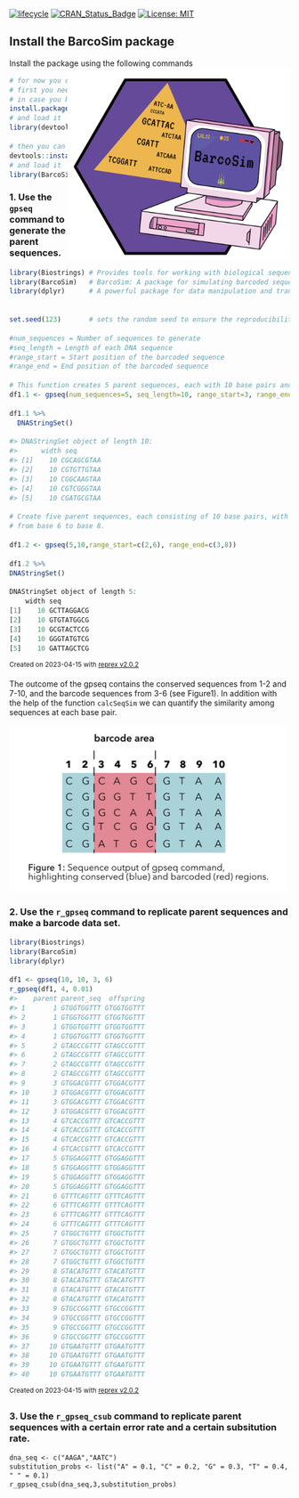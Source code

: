 [![lifecycle](https://img.shields.io/badge/lifecycle-experimental-orange.svg)](https://www.tidyverse.org/lifecycle/#experimental)
[![CRAN\_Status\_Badge](http://www.r-pkg.org/badges/version/icon)](https://cran.r-project.org/package=icons)
[![License: MIT](https://img.shields.io/badge/License-MIT-green.svg)](https://opensource.org/licenses/MIT)

## Install the BarcoSim package
Install the package using the following commands  <img align="right" src="logo/BarcoSim_Logo.png" width=400>

```r
# for now you can install the developemental version of ltc
# first you need to install the devtools package 
# in case you have not already installed
install.packages("devtools") 
# and load it
library(devtools)

# then you can install the dev version of the ltc
devtools::install_github("loukesio/BarcoSim")
# and load it
library(BarcoSim)
```

### 1. Use the `gpseq` command to generate the parent sequences.

``` r
library(Biostrings) # Provides tools for working with biological sequences, such as DNA, RNA, and protein sequences
library(BarcoSim)   # BarcoSim: A package for simulating barcoded sequencing data
library(dplyr)      # A powerful package for data manipulation and transformation,


set.seed(123)       # sets the random seed to ensure the reproducibility of a random processes (generation of sequences)

#num_sequences = Number of sequences to generate 
#seq_length = Length of each DNA sequence
#range_start = Start position of the barcoded sequence
#range_end = End position of the barcoded sequence

# This function creates 5 parent sequences, each with 10 base pairs and a single barcode area spanning from base 3 to base 6.
df1.1 <- gpseq(num_sequences=5, seq_length=10, range_start=3, range_end=6)

df1.1 %>% 
  DNAStringSet()
  
#> DNAStringSet object of length 10:
#>      width seq
#> [1]    10 CGCAGCGTAA
#> [2]    10 CGTGTTGTAA
#> [3]    10 CGGCAAGTAA
#> [4]    10 CGTCGGGTAA
#> [5]    10 CGATGCGTAA

# Create five parent sequences, each consisting of 10 base pairs, with multiple barcoded regions spanning from base 2 to base 3 and 
# from base 6 to base 8.

df1.2 <- gpseq(5,10,range_start=c(2,6), range_end=c(3,8))

df1.2 %>% 
DNAStringSet()

DNAStringSet object of length 5:
    width seq
[1]    10 GCTTAGGACG
[2]    10 GTGTATGGCG
[3]    10 GCGTACTCCG
[4]    10 GGGTATGTCG
[5]    10 GATTAGCTCG

```
<sup>Created on 2023-04-15 with [reprex v2.0.2](https://reprex.tidyverse.org)</sup>

The outcome of the gpseq contains the conserved sequences from 1-2 and 7-10, and the barcode sequences from 3-6 (see Figure1). In addition with the help of the function `calcSeqSim` we can quantify the similarity among sequences at each base pair.

<img src="logo/Figure1.png" width=500>




### 2. Use the `r_gpseq` command to replicate parent sequences and make a barcode data set.

``` r
library(Biostrings)
library(BarcoSim)
library(dplyr)

df1 <- gpseq(10, 10, 3, 6)
r_gpseq(df1, 4, 0.01) 
#>    parent parent_seq  offspring
#> 1       1 GTGGTGGTTT GTGGTGGTTT
#> 2       1 GTGGTGGTTT GTGGTGGTTT
#> 3       1 GTGGTGGTTT GTGGTGGTTT
#> 4       1 GTGGTGGTTT GTGGTGGTTT
#> 5       2 GTAGCCGTTT GTAGCCGTTT
#> 6       2 GTAGCCGTTT GTAGCCGTTT
#> 7       2 GTAGCCGTTT GTAGCCGTTT
#> 8       2 GTAGCCGTTT GTAGCCGTTT
#> 9       3 GTGGACGTTT GTGGACGTTT
#> 10      3 GTGGACGTTT GTGGACGTTT
#> 11      3 GTGGACGTTT GTGGACGTTT
#> 12      3 GTGGACGTTT GTGGACGTTT
#> 13      4 GTCACCGTTT GTCACCGTTT
#> 14      4 GTCACCGTTT GTCACCGTTT
#> 15      4 GTCACCGTTT GTCACCGTTT
#> 16      4 GTCACCGTTT GTCACCGTTT
#> 17      5 GTGGAGGTTT GTGGAGGTTT
#> 18      5 GTGGAGGTTT GTGGAGGTTT
#> 19      5 GTGGAGGTTT GTGGAGGTTT
#> 20      5 GTGGAGGTTT GTGGAGGTTT
#> 21      6 GTTTCAGTTT GTTTCAGTTT
#> 22      6 GTTTCAGTTT GTTTCAGTTT
#> 23      6 GTTTCAGTTT GTTTCAGTTT
#> 24      6 GTTTCAGTTT GTTTCAGTTT
#> 25      7 GTGGCTGTTT GTGGCTGTTT
#> 26      7 GTGGCTGTTT GTGGCTGTTT
#> 27      7 GTGGCTGTTT GTGGCTGTTT
#> 28      7 GTGGCTGTTT GTGGCTGTTT
#> 29      8 GTACATGTTT GTACATGTTT
#> 30      8 GTACATGTTT GTACATGTTT
#> 31      8 GTACATGTTT GTACATGTTT
#> 32      8 GTACATGTTT GTACATGTTT
#> 33      9 GTGCCGGTTT GTGCCGGTTT
#> 34      9 GTGCCGGTTT GTGCCGGTTT
#> 35      9 GTGCCGGTTT GTGCCGGTTT
#> 36      9 GTGCCGGTTT GTGCCGGTTT
#> 37     10 GTGAATGTTT GTGAATGTTT
#> 38     10 GTGAATGTTT GTGAATGTTT
#> 39     10 GTGAATGTTT GTGAATGTTT
#> 40     10 GTGAATGTTT GTGAATGTTT
```

<sup>Created on 2023-04-15 with [reprex v2.0.2](https://reprex.tidyverse.org)</sup>

### 3. Use the `r_gpseq_csub` command to replicate parent sequences with a certain error rate and a certain subsitution rate.

```
dna_seq <- c("AAGA","AATC")
substitution_probs <- list("A" = 0.1, "C" = 0.2, "G" = 0.3, "T" = 0.4, " " = 0.1)
r_gpseq_csub(dna_seq,3,substitution_probs)
```
